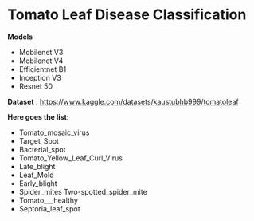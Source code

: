# Tomato Leaf Disease Classification

**Models**
* Mobilenet V3
* Mobilenet V4
* Efficientnet B1
* Inception V3
* Resnet 50

**Dataset** : https://www.kaggle.com/datasets/kaustubhb999/tomatoleaf

**Here goes the list:**
* Tomato_mosaic_virus
* Target_Spot
* Bacterial_spot
* Tomato_Yellow_Leaf_Curl_Virus
* Late_blight
* Leaf_Mold
* Early_blight
* Spider_mites Two-spotted_spider_mite
* Tomato___healthy
* Septoria_leaf_spot
